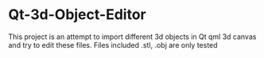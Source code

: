 # Qt-3d-Object-Editor
This project is an attempt to import different 3d objects in Qt qml 3d canvas and try to edit these files. Files included .stl, .obj are only tested
